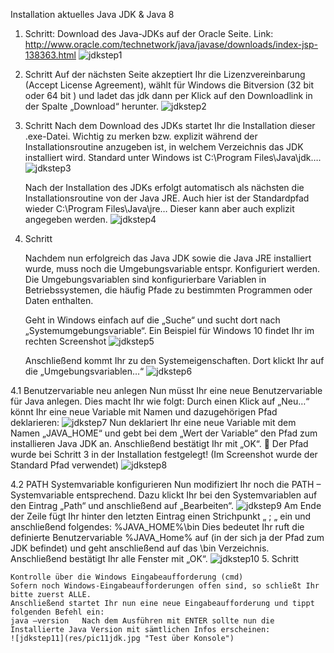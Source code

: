 Installation aktuelles Java JDK & Java 8

1. Schritt:
    Download des Java-JDKs auf der Oracle Seite.
    Link:   http://www.oracle.com/technetwork/java/javase/downloads/index-jsp-138363.html
    ![jdkstep1](res/pic1jdk.jpg "Download JDK")

2. Schritt
    Auf der nächsten Seite akzeptiert Ihr die Lizenzvereinbarung (Accept License Agreement),
    wählt für Windows die Bitversion (32 bit oder 64 bit ) und ladet das jdk dann per Klick
    auf den Downloadlink in der Spalte „Download“ herunter.
    ![jdkstep2](res/pic2jdk.jpg "Download JDK Step 2")

3. Schritt
    Nach dem Download des JDKs startet Ihr die Installation dieser .exe-Datei.
    Wichtig zu merken bzw. explizit während der Installationsroutine anzugeben ist,
    in welchem Verzeichnis das JDK installiert wird.
    Standard unter Windows ist C:\Program Files\Java\jdk….
    ![jdkstep3](res/pic3jdk.png "Installation JDK")

    Nach der Installation des JDKs erfolgt automatisch als nächsten die Installationsroutine von  der Java JRE.
    Auch hier ist der Standardpfad wieder C:\Program Files\Java\jre…
    Dieser kann aber auch explizit angegeben werden.
    ![jdkstep4](res/pic4jdk.png "Installation JRE Java")


4. Schritt

    Nachdem nun erfolgreich das Java JDK sowie die Java JRE installiert wurde, 
    muss noch die Umgebungsvariable entspr. Konfiguriert werden.
    Die Umgebungsvariablen sind konfigurierbare Variablen in Betriebssystemen, die häufig Pfade
    zu bestimmten Programmen oder Daten enthalten.
    
    Geht in Windows einfach auf die „Suche“ und sucht dort nach
    „Systemumgebungsvariable“.
    Ein Beispiel für Windows 10 findet Ihr im rechten Screenshot
    ![jdkstep5](res/pic5jdk.png "Umgebungsvariable")

    Anschließend kommt Ihr zu den Systemeigenschaften.
    Dort klickt Ihr auf die „Umgebungsvariablen…“
    ![jdkstep6](res/pic6jdk.jpg "Umgebungsvariable_2")

4.1 Benutzervariable neu anlegen
    Nun müsst Ihr eine neue Benutzervariable für Java anlegen.
    Dies macht Ihr wie folgt:
    Durch einen Klick auf „Neu…“ könnt Ihr eine neue Variable mit Namen und dazugehörigen Pfad deklarieren:
    ![jdkstep7](res/pic7jdk.jpg "Benutzervariable")
    Nun deklariert Ihr eine neue Variable mit dem Namen „JAVA_HOME“ und gebt bei dem
    „Wert der Variable“ den Pfad zum installieren Java JDK an.
    Anschließend bestätigt Ihr mit „OK“.
     Der Pfad wurde bei Schritt 3 in der Installation festgelegt!
    (Im Screenshot wurde der Standard Pfad verwendet)
    ![jdkstep8](res/pic9jdk.jpg "Benutzervariable speichern")

4.2 PATH Systemvariable konfigurieren 
    Nun modifiziert Ihr noch die PATH – Systemvariable entsprechend.
    Dazu klickt Ihr bei den Systemvariablen auf den Eintrag „Path“ und anschließend auf „Bearbeiten“.
    ![jdkstep9](res/pic8jdk.jpg "Systemvariable")
    Am Ende der Zeile fügt Ihr hinter den letzten Eintrag einen Strichpunkt „ ; „ ein und anschließend folgendes:
    %JAVA_HOME%\bin
    Dies bedeutet Ihr ruft die definierte Benutzervariable %JAVA_Home% auf 
    (in der sich ja der Pfad zum JDK befindet) und geht anschließend auf das \bin Verzeichnis. Anschließend bestätigt Ihr alle Fenster mit „OK“.
    ![jdkstep10](res/pic10jdk.jpg "Systemvariable")
5. Schritt 

    Kontrolle über die Windows Eingabeaufforderung (cmd)
    Sofern noch Windows-Eingabeaufforderungen offen sind, so schließt Ihr bitte zuerst ALLE.
    Anschließend startet Ihr nun eine neue Eingabeaufforderung und tippt folgenden Befehl ein:
    java –version	Nach dem Ausführen mit ENTER sollte nun die Installierte Java Version mit sämtlichen Infos erscheinen:
    ![jdkstep11](res/pic11jdk.jpg "Test über Konsole")
    
